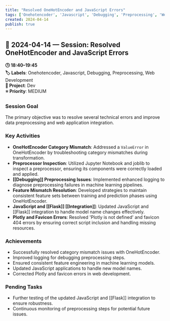 ```yaml
---
title: "Resolved OneHotEncoder and JavaScript Errors"
tags: ['Onehotencoder', 'Javascript', 'Debugging', 'Preprocessing', 'Web Development']
created: 2024-04-14
publish: true
---
```


## 📅 2024-04-14 — Session: Resolved OneHotEncoder and JavaScript Errors

**🕒 18:40–19:45**  
**🏷️ Labels**: Onehotencoder, Javascript, Debugging, Preprocessing, Web Development  
**📂 Project**: Dev  
**⭐ Priority**: MEDIUM  


### Session Goal
The primary objective was to resolve several technical errors and improve data preprocessing and web application integration.

### Key Activities
- **OneHotEncoder Category Mismatch**: Addressed a `ValueError` in OneHotEncoder by troubleshooting category mismatches during transformation.
- **Preprocessor Inspection**: Utilized Jupyter Notebook and joblib to inspect a preprocessor, ensuring its components were correctly loaded and applied.
- **[[Debugging]] Preprocessing Issues**: Implemented enhanced logging to diagnose preprocessing failures in machine learning pipelines.
- **Feature Mismatch Resolution**: Developed strategies to maintain consistent feature sets between training and prediction phases using OneHotEncoder.
- **JavaScript and [[Flask]] [[Integration]]**: Updated JavaScript and [[Flask]] integration to handle model name changes effectively.
- **Plotly and Favicon Errors**: Resolved 'Plotly is not defined' and favicon 404 errors by ensuring correct script inclusion and handling missing resources.

### Achievements
- Successfully resolved category mismatch issues with OneHotEncoder.
- Improved logging for debugging preprocessing steps.
- Ensured consistent feature engineering in machine learning models.
- Updated JavaScript applications to handle new model names.
- Corrected Plotly and favicon errors in web development.

### Pending Tasks
- Further testing of the updated JavaScript and [[Flask]] integration to ensure robustness.
- Continuous monitoring of preprocessing steps for potential future issues.
